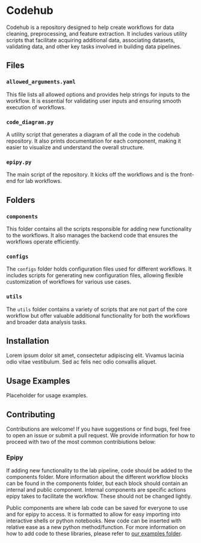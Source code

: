 # Codehub

Codehub is a repository designed to help create workflows for data cleaning, preprocessing, and feature extraction. It includes various utility scripts that facilitate acquiring additional data, associating datasets, validating data, and other key tasks involved in building data pipelines.

## Files

### `allowed_arguments.yaml`
This file lists all allowed options and provides help strings for inputs to the workflow. It is essential for validating user inputs and ensuring smooth execution of workflows.

### `code_diagram.py`
A utility script that generates a diagram of all the code in the codehub repository. It also prints documentation for each component, making it easier to visualize and understand the overall structure.

### `epipy.py`
The main script of the repository. It kicks off the workflows and is the front-end for lab workflows.

## Folders

### `components`
This folder contains all the scripts responsible for adding new functionality to the workflows. It also manages the backend code that ensures the workflows operate efficiently.

### `configs`
The `configs` folder holds configuration files used for different workflows. It includes scripts for generating new configuration files, allowing flexible customization of workflows for various use cases.

### `utils`
The `utils` folder contains a variety of scripts that are not part of the core workflow but offer valuable additional functionality for both the workflows and broader data analysis tasks.

## Installation

Lorem ipsum dolor sit amet, consectetur adipiscing elit. Vivamus lacinia odio vitae vestibulum. Sed ac felis nec odio convallis aliquet.

## Usage Examples

Placeholder for usage examples.

## Contributing

Contributions are welcome! If you have suggestions or find bugs, feel free to open an issue or submit a pull request. We provide information for how to proceed with two of the most common contribiutions below:

### Epipy 
If adding new functionality to the lab pipeline, code should be added to the components folder. More information about the different workflow blocks can be found in the components folder, but each block should contain an internal and public component. Internal components are specific actions epipy takes to facilitate the workflow. These should not be changed lightly.

Public components are where lab code can be saved for everyone to use and for epipy to access. It is formatted to allow for easy importing into interactive shells or python notebooks. New code can be inserted with relative ease as a new python method/function. For more information on how to add code to these libraries, please refer to [our examples folder](https://github.com/penn-cnt/CNT-codehub/tree/main/examples).

